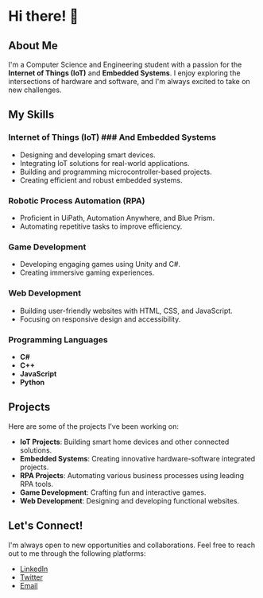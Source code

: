 # Hi there! 👋

## About Me
I'm a Computer Science and Engineering student with a passion for the **Internet of Things (IoT)** and **Embedded Systems**. I enjoy exploring the intersections of hardware and software, and I'm always excited to take on new challenges.

## My Skills
### Internet of Things (IoT) ### And Embedded Systems
- Designing and developing smart devices.
- Integrating IoT solutions for real-world applications.
- Building and programming microcontroller-based projects.
- Creating efficient and robust embedded systems.

### Robotic Process Automation (RPA)
- Proficient in UiPath, Automation Anywhere, and Blue Prism.
- Automating repetitive tasks to improve efficiency.

### Game Development
- Developing engaging games using Unity and C#.
- Creating immersive gaming experiences.

### Web Development
- Building user-friendly websites with HTML, CSS, and JavaScript.
- Focusing on responsive design and accessibility.

### Programming Languages
- **C#**
- **C++**
- **JavaScript**
- **Python**

## Projects
Here are some of the projects I've been working on:
- **IoT Projects**: Building smart home devices and other connected solutions.
- **Embedded Systems**: Creating innovative hardware-software integrated projects.
- **RPA Projects**: Automating various business processes using leading RPA tools.
- **Game Development**: Crafting fun and interactive games.
- **Web Development**: Designing and developing functional websites.

## Let's Connect!
I'm always open to new opportunities and collaborations. Feel free to reach out to me through the following platforms:
- [LinkedIn](https://www.linkedin.com/in/shafii-nk/)
- [Twitter](https://x.com/Imamshafii63)
- [Email](mailto:SNkdu01@outlook.com)



<!---
Shafiee10/Shafiee10 is a ✨ special ✨ repository because its `README.md` (this file) appears on your GitHub profile.
You can click the Preview link to take a look at your changes.
--->

